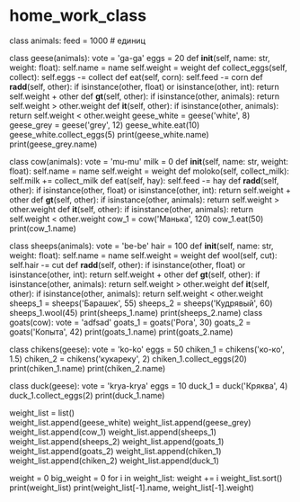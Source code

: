 # home_work_class
class animals:
  feed = 1000 # единиц
  
class geese(animals):
  vote = 'ga-ga'
  eggs = 20
  def __init__(self, name: str, weight: float):
    self.name = name
    self.weight = weight
  def collect_eggs(self, collect):
    self.eggs -= collect
  def eat(self, corn):
    self.feed -= corn
  def __radd__(self, other):
    if isinstance(other, float) or isinstance(other, int):
      return self.weight + other
  def __gt__(self, other):
    if isinstance(other, animals):
      return self.weight > other.weight
  def __it__(self, other):
    if isinstance(other, animals):
      return self.weight < other.weight
geese_white = geese('white', 8)
geese_grey = geese('grey', 12)
geese_white.eat(10)
geese_white.collect_eggs(5)
print(geese_white.name)
print(geese_grey.name)

class cow(animals):
  vote = 'mu-mu'
  milk = 0
  def __init__(self, name: str, weight: float):
    self.name = name
    self.weight = weight
  def moloko(self, collect_milk):
    self.milk += collect_milk
  def eat(self, hay):
    self.feed -= hay
  def __radd__(self, other):
    if isinstance(other, float) or isinstance(other, int):
      return self.weight + other
  def __gt__(self, other):
    if isinstance(other, animals):
      return self.weight > other.weight
  def __it__(self, other):
    if isinstance(other, animals):
      return self.weight < other.weight
cow_1 = cow('Манька', 120)
cow_1.eat(50)
print(cow_1.name)

class sheeps(animals):
  vote = 'be-be'
  hair = 100
  def __init__(self, name: str, weight: float):
    self.name = name
    self.weight = weight
  def wool(self, cut):
    self.hair -= cut
  def __radd__(self, other):
    if isinstance(other, float) or isinstance(other, int):
      return self.weight + other
  def __gt__(self, other):
    if isinstance(other, animals):
      return self.weight > other.weight
  def __it__(self, other):
    if isinstance(other, animals):
      return self.weight < other.weight
sheeps_1 = sheeps('Барашек', 55)
sheeps_2 = sheeps('Кудрявый', 60)
sheeps_1.wool(45)
print(sheeps_1.name)
print(sheeps_2.name)
class goats(cow):
  vote = 'adfsad'
goats_1 = goats('Рога', 30)
goats_2 = goats('Копыта', 42)
print(goats_1.name)
print(goats_2.name)

class chikens(geese):
  vote = 'ko-ko'
  eggs = 50
chiken_1 = chikens('ко-ко', 1.5)
chiken_2 = chikens('кукареку', 2)
chiken_1.collect_eggs(20)
print(chiken_1.name)
print(chiken_2.name)

class duck(geese):
  vote = 'krya-krya'
  eggs = 10
duck_1 = duck('Кряква', 4)
duck_1.collect_eggs(2)
print(duck_1.name)

weight_list = list()    
weight_list.append(geese_white)
weight_list.append(geese_grey)
weight_list.append(cow_1)
weight_list.append(sheeps_1)
weight_list.append(sheeps_2)
weight_list.append(goats_1)
weight_list.append(goats_2)
weight_list.append(chiken_1)
weight_list.append(chiken_2)
weight_list.append(duck_1)

weight = 0
big_weight = 0
for  i in weight_list:
  weight += i
weight_list.sort()
print(weight_list)
print(weight_list[-1].name, weight_list[-1].weight)
